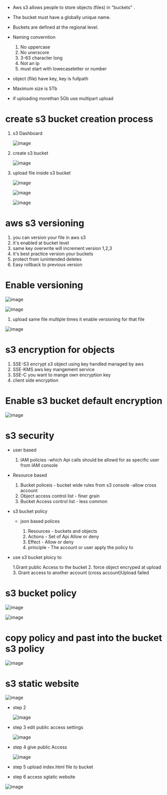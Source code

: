 * Aws s3 allows people to store objects (files) in "buckets" .
* The bucket must have a globally unique name.
* Buckets are defined at the regional level.
* Naming converntion
   1. No uppercase
   2. No unerscore
   3. 3-63 character long
   4. Not an ip
   5. must start with lowecaseletter or number
   
* object (file) have key, key is fullpath
* Maximum size is 5Tb   
* if uploading morethan 5Gb use multipart upload

# create s3 bucket creation process

   1. s3 Dashboard
 
      ![image](https://user-images.githubusercontent.com/42309948/148335850-b2342c0c-2fab-45ac-92a9-23b08d4cd729.png)
      
       
   
   2. create s3 bucket

      ![image](https://user-images.githubusercontent.com/42309948/148335976-28afb97f-8cc1-41f6-906d-607d61f8e8c4.png)

  
  4. upload file inside s3 bucket
  
     ![image](https://user-images.githubusercontent.com/42309948/148336501-de25893f-05fb-48b8-8631-4959a9656776.png)
     
     ![image](https://user-images.githubusercontent.com/42309948/148336681-3b491797-6a62-4065-9b8b-ef8af5ec850f.png)
     
     
     ![image](https://user-images.githubusercontent.com/42309948/148336944-f66615e8-ce8b-4b9e-83d8-4cf18fae9878.png)
     
     
# aws s3 versioning

1. you can version your file in aws s3
2. it's enabled at bucket level
3. same key overwrite will increment version 1,2,3
4. it's best practice version your buckets
5. protect from iunintended deletes
6. Easy rollback to previous version

# Enable versioning

![image](https://user-images.githubusercontent.com/42309948/148344324-75badd9b-7e92-4d65-b12c-942e1736ce44.png)

![image](https://user-images.githubusercontent.com/42309948/148344429-7a40279d-3d67-4441-9972-89ce79f02ffa.png)

  1. upload same file multiple times it enable versioning for that file

![image](https://user-images.githubusercontent.com/42309948/148344644-8417521a-a3f4-4d12-9263-10848de0f70d.png)


# s3 encryption for objects

   1. SSE-S3 encrypt s3 object using key handled managed by aws
   2. SSE-KMS aws key mangement service 
   3. SSE-C you want to mange own encryption key
   4. client side encryption

# Enable s3 bucket default encryption

![image](https://user-images.githubusercontent.com/42309948/148362396-d7fde3f4-94da-4c7f-b04c-53e55d93d39f.png)

# s3 security

* user based
   
   1. IAM policies -which Api calls should be allowd  for as specific user from IAM console
   
* Resource based
   1. Bucket policeis - bucket wide rules from s3 console -allow cross account
   2. Object access control list - finer grain
   3. Bucket Access control list - less common   

* s3 bucket policy
  * json based polices
     
     1. Resources - buckets and objects
     2. Actions - Set of Api Allow or deny
     3. Effect - Allow or deny
     4. principle - The account or user apply the policy to

* use s3 bucket ploicy to
 
  1.Grant public Access to the bucket
  2. force object encryped at upload
  3. Grant access to another account (cross account)Upload failed


# s3 bucket policy

![image](https://user-images.githubusercontent.com/42309948/148385562-ea551eb3-d0d4-4984-92a0-9bab3e4c3532.png)

![image](https://user-images.githubusercontent.com/42309948/148386634-808f9027-d2ac-4826-8248-233b716496b5.png)

# copy policy and past into the bucket s3 policy

![image](https://user-images.githubusercontent.com/42309948/148386977-c6e661bd-a076-45d4-aba6-06c2930033a1.png)


# s3 static website

![image](https://user-images.githubusercontent.com/42309948/148540940-cddad5b5-adfc-4eb2-9138-7bf1f520f95d.png)

* step 2

   ![image](https://user-images.githubusercontent.com/42309948/148541243-73b147e3-529e-4762-a4c7-994da1ed22a5.png)
   
   

* step 3 edit public access settings

  ![image](https://user-images.githubusercontent.com/42309948/148541786-1b0ec714-e458-4bf7-aa51-8fb057374034.png)
  
* step 4 give public Access

  ![image](https://user-images.githubusercontent.com/42309948/148541959-1565203d-f653-48f6-92b1-4af4aa0f9923.png)
  
* step 5 upload index.html file to bucket

 
* step 6  access sgtatic website
 
 ![image](https://user-images.githubusercontent.com/42309948/148542275-79bdd080-0569-4e9a-89e0-4d90c0dd16ec.png)
 

  
  




  
  


   
 



  
   
    
  
 
  
  


     
  



  



     
      
   
   
   
       

   


    
   
   
   
   

